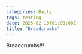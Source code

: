 ```yaml
---
categories: Daily
tags: testing
date: 2025-02-10T01:00:00Z
title: "Breadcrumbs"
---
```


Breadcrumbs!!!
